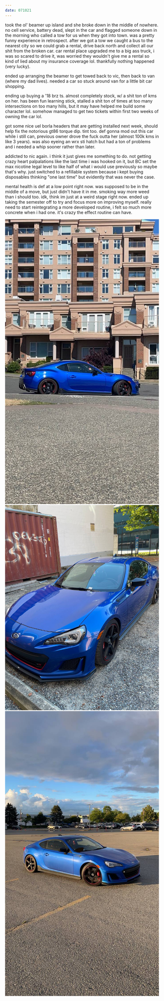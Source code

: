 ```yaml
---
date: 071021
---
```

took the ol' beamer up island and she broke down in the middle of nowhere. no cell service, battery dead, slept in the car and flagged someone down in the morning who called a tow for us when they got into town. was a pretty funny experience in retrospect. after we got a tow we caught a bus to the nearest city so we could grab a rental, drive back north and collect all our shit from the broken car. car rental place upgraded me to a big ass truck, i was so scared to drive it, was worried they wouldn't give me a rental so kind of lied about my insurance coverage lol. thankfully nothing happened (very lucky). 

ended up arranging the beamer to get towed back to vic, then back to van (where my dad lives). needed a car so stuck around van for a little bit car shopping.

ending up buying a '18 brz ts. almost completely stock, w/ a shit ton of kms on her. has been fun learning stick, stalled a shit ton of times at too many intersections on too many hills, but it may have helped me build some character lol. somehow managed to get two tickets within first two weeks of owning the car lol.

got some nice uel borla headers that are getting installed next week, should help fix the notorious gt86 torque dip. tint too. def gonna mod out this car while i still can, previous owner drove the fuck outta her (almost 100k kms in like 3 years). was also eyeing an wrx sti hatch but had a ton of problems and i needed a whip sooner rather than later. 

addicted to nic again. i think it just gives me something to do. not getting crazy heart palpalations like the last time i was hooked on it, but BC set the max nicotine legal level to like half of what i would use previously so maybe that's why. just switched to a refillable system because i kept buying disposables thinking "one last time" but evidently that was never the case. 

mental health is def at a low point right now. was supposed to be in the middle of a move, but just didn't have it in me. smoking way more weed than i should too. idk, think im just at a weird stage right now. ended up taking the semester off to try and focus more on improving myself. really need to start reintegrating a more developed routine, i felt so much more concrete when i had one. it's crazy the effect routine can have.

![picture of car](/assets/images/071021-0.jpg)
![another picture of car](/assets/images/071021-1.jpg)
![another another picture of car](/assets/images/071021-2.jpg)
